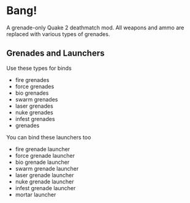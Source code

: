 # Bang!
A grenade-only Quake 2 deathmatch mod. All weapons and ammo are replaced with various types of grenades.
## Grenades and Launchers
Use these types for binds
- fire grenades
- force grenades
- bio grenades
- swarm grenades
- laser grenades
- nuke grenades
- infest grenades
- grenades

You can bind these launchers too
- fire grenade launcher
- force grenade launcher
- bio grenade launcher
- swarm grenade launcher
- laser grenade launcher
- nuke grenade launcher
- infest grenade launcher
- mortar launcher

